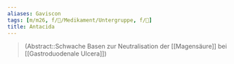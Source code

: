 ```yaml
---
aliases: Gaviscon
tags: [m/m26, f/💊/Medikament/Untergruppe, f/💩]
title: Antacida
---
```

> (Abstract::Schwache Basen zur Neutralisation der [[Magensäure]] bei [[Gastroduodenale Ulcera]])
